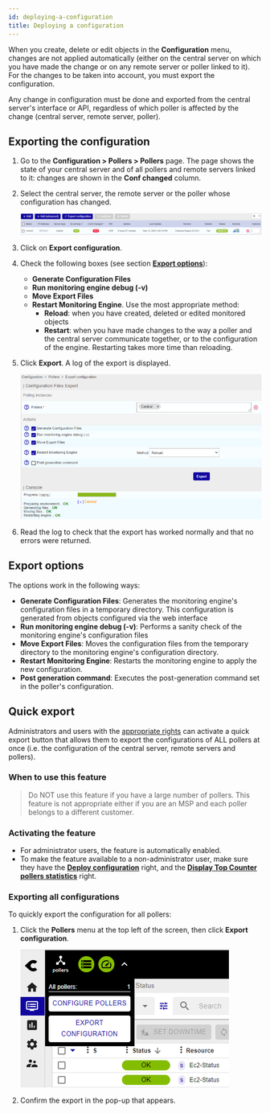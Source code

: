```yaml
---
id: deploying-a-configuration
title: Deploying a configuration
---
```


When you create, delete or edit objects in the **Configuration** menu, changes are not applied automatically (either on the central server on which you have made the change or on any remote server or poller linked to it). For the changes to be taken into account, you must export the configuration.

Any change in configuration must be done and exported from the central server's interface or API, regardless of which poller is affected by the change (central server, remote server, poller).

## Exporting the configuration

1. Go to the **Configuration > Pollers > Pollers** page. The page shows the state of your central
server and of all pollers and remote servers linked to it: changes are shown in the **Conf changed** column.

2. Select the central server, the remote server or the poller whose configuration has changed. 

   ![image](../../assets/monitoring/monitoring-servers/export_conf.png)

3. Click on **Export configuration**.

4. Check the following boxes (see section [**Export options**](#export-options)):

   - **Generate Configuration Files**
   - **Run monitoring engine debug (-v)**
   - **Move Export Files**
   - **Restart Monitoring Engine**. Use the most appropriate method:
     - **Reload**: when you have created, deleted or edited monitored objects
     - **Restart**: when you have made changes to the way a poller and the central server communicate together, or
     to the configuration of the engine. Restarting takes more time than reloading.

5. Click **Export**. A log of the export is displayed.

    ![image](../../assets/monitoring/monitoring-servers/export_conf_done.png)

6. Read the log to check that the export has worked normally and that no errors were returned.

## Export options

The options work in the following ways:

- **Generate Configuration Files**: Generates the monitoring engine's configuration
  files in a temporary directory. This configuration is generated from objects
  configured via the web interface
- **Run monitoring engine debug (-v)**: Performs a sanity check of the monitoring engine's configuration files
- **Move Export Files**: Moves the configuration files from the temporary
  directory to the monitoring engine's configuration directory.
- **Restart Monitoring Engine**: Restarts the monitoring engine to apply the new
  configuration.
- **Post generation command**: Executes the post-generation command set in the
  poller's configuration.

## Quick export

Administrators and users with the [appropriate rights](#activating-the-feature) can activate a quick export button that allows them to export the configurations of ALL pollers at once (i.e. the configuration of the central server, remote servers and pollers).

### When to use this feature

> Do NOT use this feature if you have a large number of pollers. This feature is not appropriate either if you are an MSP and each poller belongs to a different customer.

### Activating the feature

* For administrator users, the feature is automatically enabled.
* To make the feature available to a non-administrator user, make sure they have the [**Deploy configuration**](../../administration/access-control-lists.md#poller-configuration-actions--poller-management) right, and the [**Display Top Counter pollers statistics**](../../administration/access-control-lists.md#global-functionalities-access) right.

### Exporting all configurations

To quickly export the configuration for all pollers:

1. Click the **Pollers** menu at the top left of the screen, then click **Export configuration**.

   ![image](../../assets/monitoring/monitoring-servers/export_all_pollers_button.png)

2. Confirm the export in the pop-up that appears.

